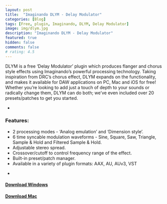 ```yaml
---
layout: post
title:  "Imaginando DLYM - Delay Modulator"
categories: [Blog]
tags: [Free, plugin, Imaginando, DLYM, Delay Modulator]
image: img/dlym.jpg
description: "Imaginando DLYM - Delay Modulator"
featured: true
hidden: false
comments: false
# rating: 4.5
---
```


DLYM is a free ‘Delay Modulator’ plugin which produces flanger and chorus style effects using Imaginando’s powerful processing technology.
Taking inspiration from DRC’s chorus effect, DLYM expands on the functionality, and makes it available for DAW applications on PC, Mac and iOS for free!
Whether you’re looking to add just a touch of depth to your sounds or radically change them, DLYM can do both; we’ve even included over 20 presets/patches to get you started.

-

### Features:
+ 2 processing modes - ‘Analog emulation’ and ‘Dimension style’.
+ 6 time syncable modulation waveforms - Sine, Square, Saw, Triangle, Sample & Hold and Filtered Sample & Hold.
+ Adjustable stereo spread.
+ Crossover/cutoff to control frequency range of the effect.
+ Built-in preset/patch manager.
+ Available in a variety of plugin formats: AAX, AU, AUv3, VST


-

#### [Download Windows](https://www.imaginando.pt/uploads/dlym/2.0.0/DLYM_Win.zip)
#### [Download Mac](https://www.imaginando.pt/uploads/dlym/2.0.0/DLYM_Mac.zip)